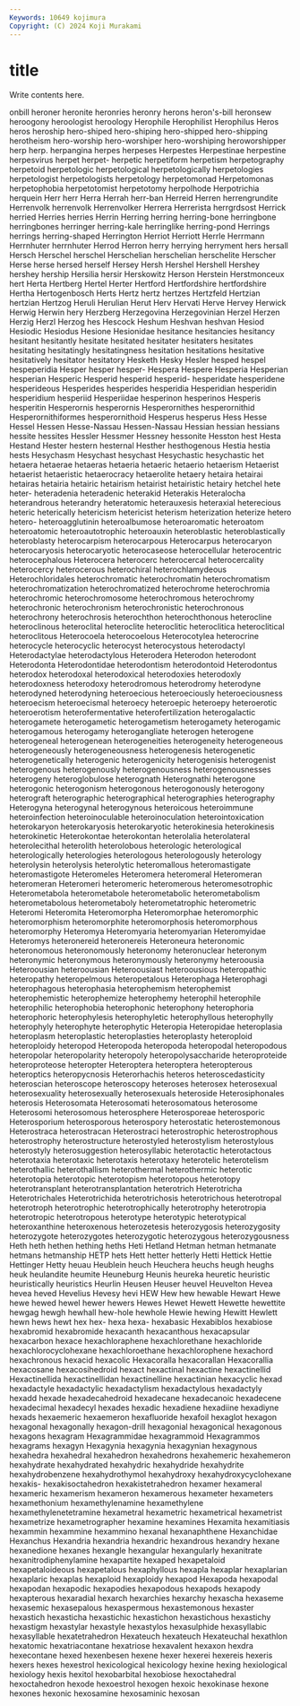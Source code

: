 ```yaml
---
Keywords: 10649 kojimura
Copyright: (C) 2024 Koji Murakami
---
```


# title

Write contents here.



onbill heroner heronite
heronries heronry herons heron's-bill heronsew heroogony heroologist heroology Herophile Herophilist
Herophilus Heros heros heroship hero-shiped hero-shiping hero-shipped hero-shipping herotheism hero-worship
hero-worshiper hero-worshiping heroworshipper herp herp. herpangina herpes herpeses Herpestes Herpestinae
herpestine herpesvirus herpet herpet- herpetic herpetiform herpetism herpetography herpetoid herpetologic
herpetological herpetologically herpetologies herpetologist herpetologists herpetology herpetomonad Herpetomonas herpetophobia herpetotomist
herpetotomy herpolhode Herpotrichia herquein Herr herr Herra Herrah herr-ban Herreid
Herren herrengrundite Herrenvolk herrenvolk Herrenvolker Herrera Herrerista herrgrdsost Herrick herried
Herries herries Herrin Herring herring herring-bone herringbone herringbones herringer herring-kale
herringlike herring-pond Herrings herrings herring-shaped Herrington Herriot Herriott Herrle Herrmann
Herrnhuter herrnhuter Herrod Herron herry herrying herryment hers hersall Hersch
Herschel herschel Herschelian herschelian herschelite Herscher Herse herse hersed herself
Hersey Hersh Hershel Hershell Hershey hershey hership Hersilia hersir Herskowitz
Herson Herstein Herstmonceux hert Herta Hertberg Hertel Herter Hertford Hertfordshire
hertfordshire Hertha Hertogenbosch Herts Hertz hertz hertzes Hertzfeld Hertzian hertzian
Hertzog Heruli Herulian Herut Herv Hervati Herve Hervey Herwick Herwig
Herwin hery Herzberg Herzegovina Herzegovinian Herzel Herzen Herzig Herzl Herzog
hes Hescock Heshum Heshvan heshvan Hesiod Hesiodic Hesiodus Hesione Hesionidae
hesitance hesitancies hesitancy hesitant hesitantly hesitate hesitated hesitater hesitaters hesitates
hesitating hesitatingly hesitatingness hesitation hesitations hesitative hesitatively hesitator hesitatory Hesketh
Hesky Hesler hesped hespel hespeperidia Hesper hesper hesper- Hespera Hespere
Hesperia Hesperian hesperian Hesperic Hesperid hesperid hesperid- hesperidate hesperidene hesperideous
Hesperides hesperides hesperidia Hesperidian hesperidin hesperidium hesperiid Hesperiidae hesperinon hesperinos
Hesperis hesperitin Hesperornis hesperornis Hesperornithes hesperornithid Hesperornithiformes hesperornithoid Hesperus hesperus
Hess Hesse Hessel Hessen Hesse-Nassau Hessen-Nassau Hessian hessian hessians hessite
hessites Hessler Hessmer Hessney hessonite Hesston hest Hesta Hestand Hester
hestern hesternal Hesther hesthogenous Hestia hestia hests Hesychasm Hesychast hesychast
Hesychastic hesychastic het hetaera hetaerae hetaeras hetaeria hetaeric hetaerio hetaerism
Hetaerist hetaerist hetaeristic hetaerocracy hetaerolite hetaery hetaira hetairai hetairas hetairia
hetairic hetairism hetairist hetairistic hetairy hetchel hete heter- heteradenia heteradenic
heterakid Heterakis Heteralocha heterandrous heterandry heteratomic heterauxesis heteraxial heterecious heteric
heterically hetericism hetericist heterism heterization heterize hetero hetero- heteroagglutinin heteroalbumose
heteroaromatic heteroatom heteroatomic heteroautotrophic heteroauxin heteroblastic heteroblastically heteroblasty heterocarpism heterocarpous
Heterocarpus heterocaryon heterocaryosis heterocaryotic heterocaseose heterocellular heterocentric heterocephalous Heterocera heterocerc
heterocercal heterocercality heterocercy heterocerous heterochiral heterochlamydeous Heterochloridales heterochromatic heterochromatin heterochromatism
heterochromatization heterochromatized heterochrome heterochromia heterochromic heterochromosome heterochromous heterochromy heterochronic heterochronism
heterochronistic heterochronous heterochrony heterochrosis heterochthon heterochthonous heterocline heteroclinous heteroclital heteroclite
heteroclitic heteroclitica heteroclitical heteroclitous Heterocoela heterocoelous Heterocotylea heterocrine heterocycle heterocyclic
heterocyst heterocystous heterodactyl Heterodactylae heterodactylous Heterodera Heterodon heterodont Heterodonta Heterodontidae
heterodontism heterodontoid Heterodontus heterodox heterodoxal heterodoxical heterodoxies heterodoxly heterodoxness heterodoxy
heterodromous heterodromy heterodyne heterodyned heterodyning heteroecious heteroeciously heteroeciousness heteroecism heteroecismal
heteroecy heteroepic heteroepy heteroerotic heteroerotism heterofermentative heterofertilization heterogalactic heterogamete heterogametic
heterogametism heterogamety heterogamic heterogamous heterogamy heterogangliate heterogen heterogene heterogeneal heterogenean
heterogeneities heterogeneity heterogeneous heterogeneously heterogeneousness heterogenesis heterogenetic heterogenetically heterogenic heterogenicity
heterogenisis heterogenist heterogenous heterogenously heterogenousness heterogenousnesses heterogeny heteroglobulose heterognath Heterognathi
heterogone heterogonic heterogonism heterogonous heterogonously heterogony heterograft heterographic heterographical heterographies
heterography Heterogyna heterogynal heterogynous heteroicous heteroimmune heteroinfection heteroinoculable heteroinoculation heterointoxication
heterokaryon heterokaryosis heterokaryotic heterokinesia heterokinesis heterokinetic Heterokontae heterokontan heterolalia heterolateral
heterolecithal heterolith heterolobous heterologic heterological heterologically heterologies heterologous heterologously heterology
heterolysin heterolysis heterolytic heteromallous heteromastigate heteromastigote Heteromeles Heteromera heteromeral Heteromeran
heteromeran Heteromeri heteromeric heteromerous heteromesotrophic Heterometabola heterometabole heterometabolic heterometabolism heterometabolous
heterometaboly heterometatrophic heterometric Heteromi Heteromita Heteromorpha Heteromorphae heteromorphic heteromorphism heteromorphite
heteromorphosis heteromorphous heteromorphy Heteromya Heteromyaria heteromyarian Heteromyidae Heteromys heteronereid heteronereis
Heteroneura heteronomic heteronomous heteronomously heteronomy heteronuclear heteronym heteronymic heteronymous heteronymously
heteronymy heteroousia Heteroousian heteroousian Heteroousiast heteroousious heteropathic heteropathy heteropelmous heteropetalous
Heterophaga Heterophagi heterophagous heterophasia heterophemism heterophemist heterophemistic heterophemize heterophemy heterophil
heterophile heterophilic heterophobia heterophonic heterophony heterophoria heterophoric heterophylesis heterophyletic heterophyllous
heterophylly heterophyly heterophyte heterophytic Heteropia Heteropidae heteroplasia heteroplasm heteroplastic heteroplasties
heteroplasty heteroploid heteroploidy heteropod Heteropoda heteropoda heteropodal heteropodous heteropolar heteropolarity
heteropoly heteropolysaccharide heteroproteide heteroproteose heteropter Heteroptera heteroptera heteropterous heteroptics heteropycnosis
Heterorhachis heteros heteroscedasticity heteroscian heteroscope heteroscopy heteroses heterosex heterosexual heterosexuality
heterosexually heterosexuals heteroside Heterosiphonales heterosis Heterosomata Heterosomati heterosomatous heterosome Heterosomi
heterosomous heterosphere Heterosporeae heterosporic Heterosporium heterosporous heterospory heterostatic heterostemonous Heterostraca
heterostracan Heterostraci heterostrophic heterostrophous heterostrophy heterostructure heterostyled heterostylism heterostylous heterostyly
heterosuggestion heterosyllabic heterotactic heterotactous heterotaxia heterotaxic heterotaxis heterotaxy heterotelic heterotelism
heterothallic heterothallism heterothermal heterothermic heterotic heterotopia heterotopic heterotopism heterotopous heterotopy
heterotransplant heterotransplantation heterotrich Heterotricha Heterotrichales Heterotrichida heterotrichosis heterotrichous heterotropal heterotroph
heterotrophic heterotrophically heterotrophy heterotropia heterotropic heterotropous heterotype heterotypic heterotypical heteroxanthine
heteroxenous heterozetesis heterozygosis heterozygosity heterozygote heterozygotes heterozygotic heterozygous heterozygousness Heth
heth hethen hething heths Heti Hetland Hetman hetman hetmanate hetmans
hetmanship HETP hets Hett hetter hetterly Hetti Hettick Hettie Hettinger
Hetty heuau Heublein heuch Heuchera heuchs heugh heughs heuk heulandite
heumite Heuneburg Heunis heureka heuretic heuristic heuristically heuristics Heurlin Heusen
Heuser heuvel Heuvelton Hevea hevea heved Hevelius Hevesy hevi HEW
Hew hew hewable Hewart Hewe hewe hewed hewel hewer hewers
Hewes Hewet Hewett Hewette hewettite hewgag hewgh hewhall hew-hole hewhole
Hewie hewing Hewitt Hewlett hewn hews hewt hex hex- hexa
hexa- hexabasic Hexabiblos hexabiose hexabromid hexabromide hexacanth hexacanthous hexacapsular hexacarbon
hexace hexachloraphene hexachlorethane hexachloride hexachlorocyclohexane hexachloroethane hexachlorophene hexachord hexachronous hexacid
hexacolic Hexacoralla hexacorallan Hexacorallia hexacosane hexacosihedroid hexact hexactinal hexactine hexactinellid
Hexactinellida hexactinellidan hexactinelline hexactinian hexacyclic hexad hexadactyle hexadactylic hexadactylism hexadactylous
hexadactyly hexadd hexade hexadecahedroid hexadecane hexadecanoic hexadecene hexadecimal hexadecyl hexades
hexadic hexadiene hexadiine hexadiyne hexads hexaemeric hexaemeron hexafluoride hexafoil hexaglot
hexagon hexagonal hexagonally hexagon-drill hexagonial hexagonical hexagonous hexagons hexagram Hexagrammidae
hexagrammoid Hexagrammos hexagrams hexagyn Hexagynia hexagynia hexagynian hexagynous hexahedra hexahedral
hexahedron hexahedrons hexahemeric hexahemeron hexahydrate hexahydrated hexahydric hexahydride hexahydrite hexahydrobenzene
hexahydrothymol hexahydroxy hexahydroxycyclohexane hexakis- hexakisoctahedron hexakistetrahedron hexamer hexameral hexameric hexamerism
hexameron hexamerous hexameter hexameters hexamethonium hexamethylenamine hexamethylene hexamethylenetetramine hexametral hexametric
hexametrical hexametrist hexametrize hexametrographer hexamine hexamines Hexamita hexamitiasis hexammin hexammine
hexammino hexanal hexanaphthene Hexanchidae Hexanchus Hexandria hexandria hexandric hexandrous hexandry
hexane hexanedione hexanes hexangle hexangular hexangularly hexanitrate hexanitrodiphenylamine hexapartite hexaped
hexapetaloid hexapetaloideous hexapetalous hexaphyllous hexapla hexaplar hexaplarian hexaplaric hexaplas hexaploid
hexaploidy hexapod Hexapoda hexapodal hexapodan hexapodic hexapodies hexapodous hexapods hexapody
hexapterous hexaradial hexarch hexarchies hexarchy hexascha hexaseme hexasemic hexasepalous hexaspermous
hexastemonous hexaster hexastich hexasticha hexastichic hexastichon hexastichous hexastichy hexastigm hexastylar
hexastyle hexastylos hexasulphide hexasyllabic hexasyllable hexatetrahedron Hexateuch hexateuch Hexateuchal hexathlon
hexatomic hexatriacontane hexatriose hexavalent hexaxon hexdra hexecontane hexed hexenbesen hexene
hexer hexerei hexereis hexeris hexers hexes hexestrol hexicological hexicology hexine
hexing hexiological hexiology hexis hexitol hexobarbital hexobiose hexoctahedral hexoctahedron hexode
hexoestrol hexogen hexoic hexokinase hexone hexones hexonic hexosamine hexosaminic hexosan
